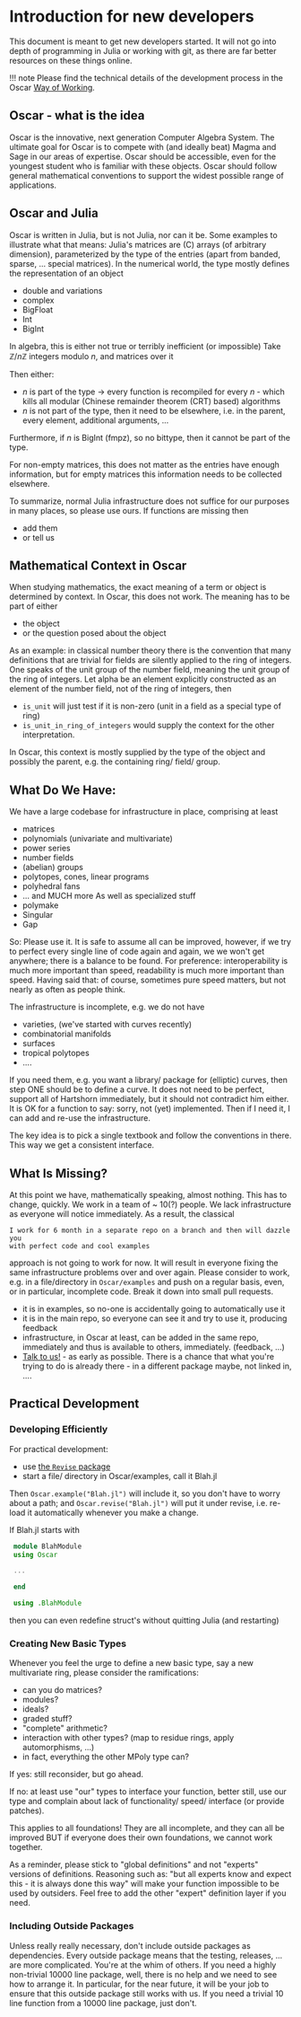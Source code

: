 # Introduction for new developers

This document is meant to get new developers started. It will not go into depth
of programming in Julia or working with git, as there are far better resources
on these things online.

!!! note
    Please find the technical details of the development process in the Oscar
    [Way of Working](@ref).

## Oscar - what is the idea

Oscar is the innovative, next generation Computer Algebra System. The ultimate
goal for Oscar is to compete with (and ideally beat) Magma and Sage in our
areas of expertise. Oscar should be accessible, even for the youngest student
who is familiar with these objects. Oscar should follow general mathematical
conventions to support the widest possible range of applications.

## Oscar and Julia

Oscar is written in Julia, but is not Julia, nor can it be. 
Some examples to illustrate what that means:
Julia's matrices are (C) arrays (of arbitrary dimension), parameterized by
the type of the entries (apart from banded, sparse, ... special matrices).
In the numerical world, the type mostly defines the representation of an object
- double and variations
- complex
- BigFloat
- Int
- BigInt

In algebra, this is either not true or terribly inefficient (or impossible)
Take $\mathbb{Z}/n\mathbb{Z}$ integers modulo $n$, and matrices over it
   
Then either:
-  $n$ is part of the type -> every function is recompiled for every $n$ -
  which kills all modular (Chinese remainder theorem  (CRT) based)
  algorithms
-  $n$ is not part of the type, then it need to be elsewhere, i.e. in the
  parent, every element, additional arguments, ...

Furthermore, if $n$ is BigInt (fmpz), so no bittype, then it cannot be part of
the type.

For non-empty matrices, this does not matter as the entries have enough
information, but for empty matrices this information needs to be collected
elsewhere.

To summarize, normal Julia infrastructure does not suffice for our purposes in
many places, so please use ours. If functions are missing then
- add them
- or tell us

## Mathematical Context in Oscar

When studying mathematics, the exact meaning of a term or object is determined
by context. In Oscar, this does not work. The meaning has to be part of either

 - the object
 - or the question posed about the object
 
As an example: in classical number theory there is the convention that many
definitions that are trivial for fields are silently applied to the ring of
integers. One speaks of the unit group of the number field, meaning the unit
group of the ring of integers. Let alpha be an element explicitly constructed
as an element of the number field, not of the ring of integers, then

- `is_unit` will just test if it is non-zero (unit in a field as a special type
  of ring)
- `is_unit_in_ring_of_integers` would supply the context for the other
  interpretation.

In Oscar, this context is mostly supplied by the type of the object and
possibly the parent, e.g. the containing ring/ field/ group.

## What Do We Have:

We have a large codebase for infrastructure in place, comprising at least
 - matrices
 - polynomials (univariate and multivariate)
 - power series
 - number fields
 - (abelian) groups
 - polytopes, cones, linear programs
 - polyhedral fans
 - ... and MUCH more
As well as specialized stuff
 - polymake
 - Singular
 - Gap

So: Please use it. It is safe to assume all can be improved, however, if we try
to perfect every single line of code again and again, we we won't get anywhere;
there is a balance to be found.
For preference: interoperability is much more important than speed, readability
is much more important than speed. Having said that: of course, sometimes pure
speed matters, but not nearly as often as people think.

The infrastructure is incomplete, e.g. we do not have
 - varieties, (we've started with curves recently)
 - combinatorial manifolds
 - surfaces
 - tropical polytopes
 - ....

If you need them, e.g. you want a library/ package for (elliptic) curves, then
step ONE should be to define a curve. It does not need to be perfect, support
all of Hartshorn immediately, but it should not contradict him either. It is OK
for a function to say: sorry, not (yet) implemented. Then if I need it, I can
add and re-use the infrastructure.

The key idea is to pick a single textbook and follow the conventions in there.
This way we get a consistent interface.

## What Is Missing?

At this point we have, mathematically speaking, almost nothing. This has to
change, quickly.  We work in a team of ~ 10(?) people.
We lack infrastructure as everyone will notice immediately.
As a result, the classical

    I work for 6 month in a separate repo on a branch and then will dazzle you
    with perfect code and cool examples

approach is not going to work for now. It will result in everyone fixing the same
infrastructure problems over and over again. Please consider to work, e.g. in
a file/directory  in `Oscar/examples` and push on a regular basis, even, or in
particular, incomplete code. Break it down into small pull requests.
 - it is in examples, so no-one is accidentally going to automatically use it
 - it is in the main repo, so everyone can see it and try to use it, producing feedback
 - infrastructure, in Oscar at least, can be added in the same repo, immediately and thus
   is available to others, immediately. (feedback, ...)
 - [Talk to us!](https://oscar.computeralgebra.de/community/) - as early as
   possible. There is a chance that what you're trying to do is already there -
   in a different package maybe, not linked in, ....



## Practical Development
### Developing Efficiently
For practical development:
 - use [the `Revise` package](https://github.com/timholy/Revise.jl)
 - start a file/ directory in Oscar/examples, call it Blah.jl

Then `Oscar.example("Blah.jl")` will include it, so you don't have to worry about a path;
and `Oscar.revise("Blah.jl")` will put it under revise, i.e. re-load it automatically whenever you make a change.

If Blah.jl starts with

```julia
 module BlahModule
 using Oscar

 ...

 end

 using .BlahModule
``` 

then you can even redefine struct's without quitting Julia (and restarting)

### Creating New Basic Types
Whenever you feel the urge to define a new basic type, say a new multivariate
ring, please consider the ramifications:
 - can you do matrices?
 - modules?
 - ideals?
 - graded stuff?
 - "complete" arithmetic?
 - interaction with other types? (map to residue rings, apply automorphisms, ...)
 - in fact, everything the other MPoly type can?

If yes: still reconsider, but go ahead.

If no: at least use "our" types to interface your function, better still, use
our type and complain about lack of functionality/ speed/ interface (or provide
patches).

This applies to all foundations! They are all incomplete, and they can all
be improved BUT if everyone does their own foundations, we cannot work
together.

As a reminder, please stick to "global definitions" and not "experts" versions
of definitions. Reasoning such as: "but all experts know and expect this - it
is always done this way" will make your function impossible to be used by
outsiders. Feel free to add the other "expert" definition layer if you need.

### Including Outside Packages
Unless really really necessary, don't include outside packages
as dependencies. Every outside package means that the testing, releases, ...
are more complicated. You're at the whim of others. If you need a highly
non-trivial 10000 line package, well, there is no help and we need to see how
to arrange it. In particular, for the near future, it will be your job to
ensure that this outside package still works with us. If you need a trivial 10
line function from a 10000 line package, just don't.

